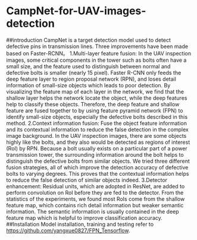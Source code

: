 # CampNet-for-UAV-images-detection
##introduction
    CampNet is a target detection model used to detect defective pins in transmission lines. Three improvements have been made based on Faster-RCNN。
    1.Multi-layer feature fusion: In the UAV inspection images, some critical components in the tower such as bolts often have a small size, and the feature used to distinguish between normal and defective bolts is smaller (nearly 15 pixel). Faster R-CNN only feeds the deep feature layer to region proposal network (RPN), and loses detail information of small-size objects which leads to poor detection. By visualizing the feature map of each layer in the network, we find that the shallow layer helps the network locate the object, while the deep features help to classify these objects. Therefore, the deep feature and shallow feature are fused together to by using feature pyramid network (FPN) to identify small-size objects, especially the defective bolts described in this method.
    2.Context information fusion: Fuse the object feature information and its contextual information to reduce the false detection in the complex image background. In the UAV inspection images, there are some objects highly like the bolts, and they also would be detected as regions of interest (RoI) by RPN. Because a bolt usually exists on a particular part of a power transmission tower, the surrounding information around the bolt helps to distinguish the defective bolts from similar objects. We tried three different fusion strategies, all of which improve the detection accuracy of defective bolts to varying degrees. This proves that the contextual information helps to reduce the false detection of similar objects indeed.
    3.Detector enhancement: Residual units, which are adopted in ResNet, are added to perform convolution on RoI before they are fed to the detector. From the statistics of the experiments, we found most RoIs come from the shallow feature map, which contains rich detail information but weaker semantic information. The semantic information is usually contained in the deep feature map which is helpful to improve classification accuracy. 
##Installation
   Model installation, training and testing refer to https://github.com/yangxue0827/FPN_Tensorflow.
